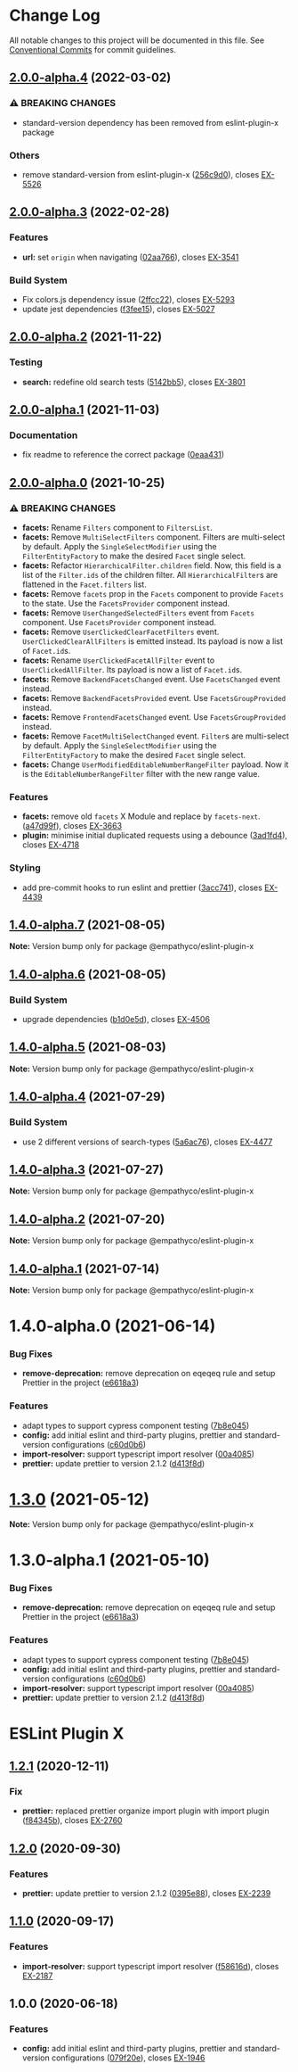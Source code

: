 # Change Log

All notable changes to this project will be documented in this file.
See [Conventional Commits](https://conventionalcommits.org) for commit guidelines.

## [2.0.0-alpha.4](https://github.com/empathyco/x/compare/@empathyco/eslint-plugin-x@2.0.0-alpha.3...@empathyco/eslint-plugin-x@2.0.0-alpha.4) (2022-03-02)

### ⚠ BREAKING CHANGES

- standard-version dependency has been removed from eslint-plugin-x package

### Others

- remove standard-version from eslint-plugin-x
  ([256c9d0](https://github.com/empathyco/x/commit/256c9d051ca1d36cf465fa4ca9a00dfc1d986ae7)),
  closes [EX-5526](https://searchbroker.atlassian.net/browse/EX-5526)

## [2.0.0-alpha.3](https://github.com/empathyco/x/compare/@empathyco/eslint-plugin-x@2.0.0-alpha.2...@empathyco/eslint-plugin-x@2.0.0-alpha.3) (2022-02-28)

### Features

- **url:** set `origin` when navigating
  ([02aa766](https://github.com/empathyco/x/commit/02aa7661a15c3718f4809d094a01b0f684a1f55d)),
  closes [EX-3541](https://searchbroker.atlassian.net/browse/EX-3541)

### Build System

- Fix colors.js dependency issue
  ([2ffcc22](https://github.com/empathyco/x/commit/2ffcc222f5666d7866c8d7cd3a0eec7c0bb1f938)),
  closes [EX-5293](https://searchbroker.atlassian.net/browse/EX-5293)
- update jest dependencies
  ([f3fee15](https://github.com/empathyco/x/commit/f3fee157d724292f5cbb7166908d48ef2fb4fe8c)),
  closes [EX-5027](https://searchbroker.atlassian.net/browse/EX-5027)

## [2.0.0-alpha.2](https://github.com/empathyco/x/compare/@empathyco/eslint-plugin-x@2.0.0-alpha.1...@empathyco/eslint-plugin-x@2.0.0-alpha.2) (2021-11-22)

### Testing

- **search:** redefine old search tests
  ([5142bb5](https://github.com/empathyco/x/commit/5142bb5fb61181f199fa1019cf7c910d9736deb8)),
  closes [EX-3801](https://searchbroker.atlassian.net/browse/EX-3801)

## [2.0.0-alpha.1](https://github.com/empathyco/x/compare/@empathyco/eslint-plugin-x@2.0.0-alpha.0...@empathyco/eslint-plugin-x@2.0.0-alpha.1) (2021-11-03)

### Documentation

- fix readme to reference the correct package
  ([0eaa431](https://github.com/empathyco/x/commit/0eaa431f18a08ba078a15b5e374ce27dd8575c96))

## [2.0.0-alpha.0](https://github.com/empathyco/x/compare/@empathyco/eslint-plugin-x@1.4.0-alpha.7...@empathyco/eslint-plugin-x@2.0.0-alpha.0) (2021-10-25)

### ⚠ BREAKING CHANGES

- **facets:** Rename `Filters` component to `FiltersList`.
- **facets:** Remove `MultiSelectFilters` component. Filters are multi-select by default. Apply the
  `SingleSelectModifier` using the `FilterEntityFactory` to make the desired `Facet` single select.
- **facets:** Refactor `HierarchicalFilter.children` field. Now, this field is a list of the
  `Filter.ids` of the children filter. All `HierarchicalFilter`s are flattened in the
  `Facet.filters` list.
- **facets:** Remove `facets` prop in the `Facets` component to provide `Facets` to the state. Use
  the `FacetsProvider` component instead.
- **facets:** Remove `UserChangedSelectedFilters` event from `Facets` component. Use
  `FacetsProvider` component instead.
- **facets:** Remove `UserClickedClearFacetFilters` event. `UserClickedClearAllFilters` is emitted
  instead. Its payload is now a list of `Facet.id`s.
- **facets:** Rename `UserClickedFacetAllFilter` event to `UserClickedAllFilter`. Its payload is now
  a list of `Facet.id`s.
- **facets:** Remove `BackendFacetsChanged` event. Use `FacetsChanged` event instead.
- **facets:** Remove `BackendFacetsProvided` event. Use `FacetsGroupProvided` instead.
- **facets:** Remove `FrontendFacetsChanged` event. Use `FacetsGroupProvided` instead.
- **facets:** Remove `FacetMultiSelectChanged` event. `Filter`s are multi-select by default. Apply
  the `SingleSelectModifier` using the `FilterEntityFactory` to make the desired `Facet` single
  select.
- **facets:** Change `UserModifiedEditableNumberRangeFilter` payload. Now it is the
  `EditableNumberRangeFilter` filter with the new range value.

### Features

- **facets:** remove old `facets` X Module and replace by `facets-next`.
  ([a47d99f](https://github.com/empathyco/x/commit/a47d99fd9ccbb046c5a5054a92e723f2675b7563)),
  closes [EX-3663](https://searchbroker.atlassian.net/browse/EX-3663)
- **plugin:** minimise initial duplicated requests using a debounce
  ([3ad1fd4](https://github.com/empathyco/x/commit/3ad1fd4ec949de1f1484919d0165f9e6eaa3d882)),
  closes [EX-4718](https://searchbroker.atlassian.net/browse/EX-4718)

### Styling

- add pre-commit hooks to run eslint and prettier
  ([3acc741](https://github.com/empathyco/x/commit/3acc7419b6ece4d7f353d0d1240677271a344bae)),
  closes [EX-4439](https://searchbroker.atlassian.net/browse/EX-4439)

## [1.4.0-alpha.7](https://github.com/empathyco/x/compare/@empathyco/eslint-plugin-x@1.4.0-alpha.6...@empathyco/eslint-plugin-x@1.4.0-alpha.7) (2021-08-05)

**Note:** Version bump only for package @empathyco/eslint-plugin-x

## [1.4.0-alpha.6](https://github.com/empathyco/x/compare/@empathyco/eslint-plugin-x@1.4.0-alpha.5...@empathyco/eslint-plugin-x@1.4.0-alpha.6) (2021-08-05)

### Build System

- upgrade dependencies
  ([b1d0e5d](https://github.com/empathyco/x/commit/b1d0e5df03cd48f3bb285830943bddf9bdc17acf)),
  closes [EX-4506](https://searchbroker.atlassian.net/browse/EX-4506)

## [1.4.0-alpha.5](https://github.com/empathyco/x/compare/@empathyco/eslint-plugin-x@1.4.0-alpha.4...@empathyco/eslint-plugin-x@1.4.0-alpha.5) (2021-08-03)

**Note:** Version bump only for package @empathyco/eslint-plugin-x

## [1.4.0-alpha.4](https://github.com/empathyco/x/compare/@empathyco/eslint-plugin-x@1.4.0-alpha.3...@empathyco/eslint-plugin-x@1.4.0-alpha.4) (2021-07-29)

### Build System

- use 2 different versions of search-types
  ([5a6ac76](https://github.com/empathyco/x/commit/5a6ac76fea26c0f284904d4f514a1370b7c6184b)),
  closes [EX-4477](https://searchbroker.atlassian.net/browse/EX-4477)

## [1.4.0-alpha.3](https://github.com/empathyco/x/compare/@empathyco/eslint-plugin-x@1.4.0-alpha.1...@empathyco/eslint-plugin-x@1.4.0-alpha.3) (2021-07-27)

**Note:** Version bump only for package @empathyco/eslint-plugin-x

## [1.4.0-alpha.2](https://github.com/empathyco/x/compare/@empathyco/eslint-plugin-x@1.4.0-alpha.1...@empathyco/eslint-plugin-x@1.4.0-alpha.2) (2021-07-20)

**Note:** Version bump only for package @empathyco/eslint-plugin-x

## [1.4.0-alpha.1](https://github.com/empathyco/x/compare/@empathyco/eslint-plugin-x@1.4.0-alpha.0...@empathyco/eslint-plugin-x@1.4.0-alpha.1) (2021-07-14)

**Note:** Version bump only for package @empathyco/eslint-plugin-x

# 1.4.0-alpha.0 (2021-06-14)

### Bug Fixes

- **remove-deprecation:** remove deprecation on eqeqeq rule and setup Prettier in the project
  ([e6618a3](https://github.com/empathyco/x/commit/e6618a38505a0a3460a730a0c6ce240add96f360))

### Features

- adapt types to support cypress component testing
  ([7b8e045](https://github.com/empathyco/x/commit/7b8e045f891796b54e03391a562c5f75d4687a65))
- **config:** add initial eslint and third-party plugins, prettier and standard-version
  configurations
  ([c60d0b6](https://github.com/empathyco/x/commit/c60d0b67e9bc2294ce11a3f96307e7e44fde7f7b))
- **import-resolver:** support typescript import resolver
  ([00a4085](https://github.com/empathyco/x/commit/00a4085be186e1cf28b24091fa214e1929ded07a))
- **prettier:** update prettier to version 2.1.2
  ([d413f8d](https://github.com/empathyco/x/commit/d413f8deb5f0675b17140fce9d86d0e3b24dd280))

# [1.3.0](https://github.com/empathyco/x/compare/@empathyco/eslint-plugin-x@1.3.0-alpha.1...@empathyco/eslint-plugin-x@1.3.0) (2021-05-12)

**Note:** Version bump only for package @empathyco/eslint-plugin-x

# 1.3.0-alpha.1 (2021-05-10)

### Bug Fixes

- **remove-deprecation:** remove deprecation on eqeqeq rule and setup Prettier in the project
  ([e6618a3](https://github.com/empathyco/x/commit/e6618a38505a0a3460a730a0c6ce240add96f360))

### Features

- adapt types to support cypress component testing
  ([7b8e045](https://github.com/empathyco/x/commit/7b8e045f891796b54e03391a562c5f75d4687a65))
- **config:** add initial eslint and third-party plugins, prettier and standard-version
  configurations
  ([c60d0b6](https://github.com/empathyco/x/commit/c60d0b67e9bc2294ce11a3f96307e7e44fde7f7b))
- **import-resolver:** support typescript import resolver
  ([00a4085](https://github.com/empathyco/x/commit/00a4085be186e1cf28b24091fa214e1929ded07a))
- **prettier:** update prettier to version 2.1.2
  ([d413f8d](https://github.com/empathyco/x/commit/d413f8deb5f0675b17140fce9d86d0e3b24dd280))

# ESLint Plugin X

## [1.2.1](https://bitbucket.org/colbenson/eslint-plugin-x/branches/compare/v1.2.1%0Dv1.2.0) (2020-12-11)

### Fix

- **prettier:** replaced prettier organize import plugin with import plugin
  ([f84345b](https://bitbucket.org/colbenson/eslint-plugin-x/commits/f84345b767788d00f06bc4f5051b9f414e0b57f0?at=develop)),
  closes [EX-2760](https://searchbroker.atlassian.net/browse/EX-2760)

## [1.2.0](https://bitbucket.org/colbenson/eslint-plugin-x/branches/compare/v1.2.0%0Dv1.1.0) (2020-09-30)

### Features

- **prettier:** update prettier to version 2.1.2
  ([0395e88](https://bitbucket.org/colbenson/eslint-plugin-x/commits/0395e880c656db816578a9fc2bc8091adbc18f43)),
  closes [EX-2239](https://searchbroker.atlassian.net/browse/EX-2239)

## [1.1.0](https://bitbucket.org/colbenson/eslint-plugin-x/branches/compare/v1.1.0%0Dv1.0.0) (2020-09-17)

### Features

- **import-resolver:** support typescript import resolver
  ([f58616d](https://bitbucket.org/colbenson/eslint-plugin-x/commits/f58616df2568cfb5abef03cd7dc459629883e39f)),
  closes [EX-2187](https://searchbroker.atlassian.net/browse/EX-2187)

## 1.0.0 (2020-06-18)

### Features

- **config:** add initial eslint and third-party plugins, prettier and standard-version
  configurations
  ([079f20e](https://bitbucket.org/colbenson/eslint-plugin-x/commits/079f20e18c8364d99261a7a7dc7255d2ed634357)),
  closes [EX-1946](https://searchbroker.atlassian.net/browse/EX-1946)
